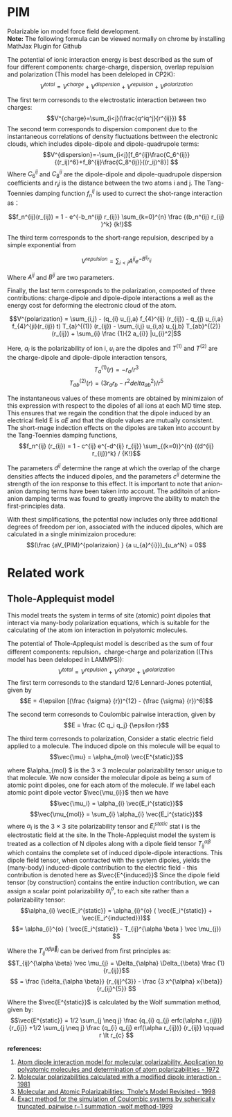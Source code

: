 # PIM
Polarizable ion model force field development.   
**Note:** The following formula can be viewed normally on chrome by installing MathJax Plugin for Github

The potential of ionic interaction energy is best described as the sum of four different components: charge-charge, dispersion, overlap repulsion and polarization (This model has been deleloped in CP2K):
$$V^{total}=V^{charge} + V^{dispersion} + V^{repulsion} + V^{polarization} $$

The first term corresonds to the electrostatic interaction between two charges:
$$V^{charge}=\sum_{i<j}(\frac{q^iq^j}{r^{ij}}) $$
The second term corresponds to dispersion component due to the instantaneous correlations of density fluctuations bettween the electronic clouds, which includes dipole-dipole and dipole-quadrupole terms:
$$V^{dispersion}=-\sum_{i<j}[f_6^{ij}\frac{C_6^{ij}}{(r_ij)^6}+f_8^{ij}\frac{C_8^{ij}}{(r_ij)^8}] $$
Where $C^{ij}_6$ and $C^{ij}_8$ are the dipole-dipole and dipole-quadrupole dispersion coefficients and $r_ij$ is the distance between the two atoms i and j. The Tang-Toennies damping function $f^{ij}_n$ is used to currect the shot-range interaction as：

$$f_n^{ij}(r_{ij}) = 1 - e^{-b_n^{ij} r_{ij}} \sum_{k=0}^{n} \frac {(b_n^{ij} r_{ij} )^k} {k!}$$

The third term corresponds to the short-range repulsion, descriped by a simple exponential from

$$V^{repulsion}=\sum_{i<j}A^{ij}e^{-B^{ij}r_{ij}}$$

Where $A^{ij}$ and $B^{ij}$ are two parameters.

Finally, the last term corresponds to the polarization, composted of three contributions: charge-dipole and dipole-dipole interactions a well as the energy cost for deforming the electronic cloud of the atom.

$$V^{polarization} = \sum_{i,j} - (q_{i} u_{j,a} f_{4}^{ij} (r_{ij}) - q_{j} u_{i,a} f_{4}^{ji}(r_{ij}) t) T_{a}^{(1)} (r_{ij}) - \sum_{i,j} u_{i,a} u_{j,b} T_{ab}^{(2)} (r_{ij}) + \sum_{i} \frac {1}{2 a_{i}} |u_{i}^2|$$

Here, $a_{i}$ is the polarizability of ion i, $u_{i}$ are the dipoles and $T^{(1)}$ and $T^{(2)}$ are the charge-dipole and dipole-dipole interaction tensors,
$$T_{a}^{(1)} (r) = -r_{a} / r^{3} $$
$$T_{ab}^{(2)} (r) = (3 r_{a} r_{b} - r^{2} delta_{ab}^{2})/r^{5}$$

The instantaneous values of these moments are obtained by minimizaion of this expression with respect to the dipoles of all ions at each MD time step. This ensures that we regain the condition that the dipole induced by an electrical field E is $aE$ and that the dipole values are mutually consistent. The short-rnage indection effects on the dipoles are taken into account by the Tang-Toennies damping functions,
$$f_n^{ij} (r_{ij}) = 1 - c^{ij} e^{-d^{ij} r_{ij}} \sum_{(k=0)}^{n} {(d^{ij} r_{ij})^k} / {K!}$$

The parameters $d^{ij}$ determine the range at which the overlap of the charge densities affects the induced dipoles, and the parameters $c^{ij}$ determine the strength of the ion response to this effect.  It is important to note that anion-anion damping terms have been taken into account. The additoin of anion-anion damping terms was found to greatly improve the ability to match the first-principles data.

With thest simplifications, the potential now includes only three additional degrees of freedom per ion, associated with the induced dipoles, which are calculated in a single minimizaion procedure:
$$(\frac {aV_{PIM}^{polarizaion} } {a u_{a}^{i}})_{u_a^N} = 0$$


# Related work
## Thole-Applequist model
This model treats the system in terms of site (atomic) point dipoles that interact via many-body polarization equations, which is suitable for the calculating  of the atom ion interaction in polyatomic molecules.

The potential of Thole-Applequist model is described as the sum of four different components: repulsion，charge-charge  and polarization ((This model has been deleloped in LAMMPS)):
$$V^{total}= V^{repulsion} + V^{charge} + V^{polarization} $$
The first term corresonds to the standard 12/6 Lennard-Jones potential, given by
$$E = 4\epsilon [(\frac {\sigma} {r})^{12} - (\frac {\sigma} {r})^6]$$

The second term corresonds to Coulombic pairwise interaction, given by
$$E = \frac {C q_i q_j} {\epsilon r}$$

The third term corresonds to polarization, Consider a static electric field applied to a molecule. The induced dipole on
this molecule will be equal to
$$\vec{\mu} = \alpha_{mol} \vec{E^{static}}$$

where $\alpha_{mol} $ is the 3 × 3 molecular polarizability tensor unique to that molecule. We now consider the molecular dipole as being a sum of atomic point dipoles, one for each atom of the molecule. If we label each atomic point dipole vector $\vec{\mu_{i}}$ then we have
$$\vec{\mu_i} = \alpha_{i} \vec{E_i^{static}}$$
$$\vec{\mu_{mol}} = \sum_{i} \alpha_{i} \vec{E_i^{static}}$$
where $\alpha_{i}$ is the 3 × 3 site polarizability tensor and $E_i^{static}$ stat i is the electrostatic field at the site. In the Thole-Applequist model the system is treated as a collection of N dipoles along with a dipole field tensor $T_{ij}^{\alpha \beta}$ which contains the complete set of induced dipole-dipole interactions. This dipole field tensor, when contracted with the system dipoles, yields the (many-body) induced-dipole contribution to the electric field - this contribution is denoted here as $\vec{E^{induced}}$ Since the dipole field tensor (by construction) contains the entire induction contribution, we can assign a scalar point polarizability $\alpha_{i}^{o}$, to each site rather than a polarizability tensor:
$$\alpha_{i} \vec{E_i^{static}} = \alpha_{i}^{o} ( \vec{E_i^{static}} + \vec{E_i^{inducted}})$$
$$= \alpha_{i}^{o} ( \vec{E_i^{static}} - T_{ij}^{\alpha \beta } \vec \mu_{j}) $$

Where the $T_{ij}^{\alpha \beta \vec \mu_{j}}$ can be derived from first principles as:
$$T_{ij}^{\alpha \beta} \vec \mu_{j} = \Delta_{\alpha} \Delta_{\beta} \frac {1} {r_{ij}}$$
$$ = \frac {\delta_{\alpha \beta}} {r_{ij}^{3}} - \frac {3 x^{\alpha} x{\beta}} {r_{ij}^{5}} $$

Where the $\vec{E^{static}}$ is calculated by the Wolf summation method, given by:
$$\vec{E^{static}} = 1/2 \sum_{j \neq j} \frac {q_{i} q_{j} erfc(\alpha r_{ij})} {r_{ij}} +1/2 \sum_{j \neq j} \frac {q_{i} q_{j} erf(\alpha r_{ij})} {r_{ij}} \qquad  r \lt r_{c} $$

**references:**  
1. [Atom dipole interaction model for molecular polarizability. Application to polyatomic molecules and determination of atom polarizabilities - 1972](https://pubs.acs.org/doi/abs/10.1021/ja00764a010?journalCode=jacsat)  
2. [Molecular polarizabilities calculated with a modified dipole interaction - 1981](https://www.sciencedirect.com/science/article/abs/pii/0301010481851762)  
3. [Molecular and Atomic Polarizabilities:  Thole's Model Revisited - 1998](https://pubs.acs.org/doi/abs/10.1021/jp980221f)
4. [Exact method for the simulation of Coulombic systems by spherically truncated, pairwise r−1 summation -wolf method-1999](https://aip.scitation.org/doi/abs/10.1063/1.478738)

